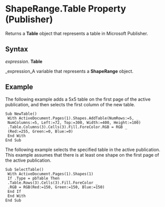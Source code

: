 
# ShapeRange.Table Property (Publisher)

Returns a  **Table** object that represents a table in Microsoft Publisher.


## Syntax

 _expression_. **Table**

 _expression_A variable that represents a  **ShapeRange** object.


## Example

The following example adds a 5x5 table on the first page of the active publication, and then selects the first column of the new table.


```
Sub NewTable() 
 With ActiveDocument.Pages(1).Shapes.AddTable(NumRows:=5, _ 
 NumColumns:=5, Left:=72, Top:=300, Width:=400, Height:=100) 
 .Table.Columns(3).Cells(3).Fill.ForeColor.RGB = RGB _ 
 (Red:=255, Green:=0, Blue:=0) 
 End With 
End Sub
```

The following example selects the specified table in the active publication. This example assumes that there is at least one shape on the first page of the active publication.




```
Sub SelectTable() 
 With ActiveDocument.Pages(1).Shapes(1) 
 If .Type = pbTable Then 
 .Table.Rows(3).Cells(3).Fill.ForeColor _ 
 .RGB = RGB(Red:=150, Green:=150, Blue:=150) 
 End If 
 End With 
End Sub
```

